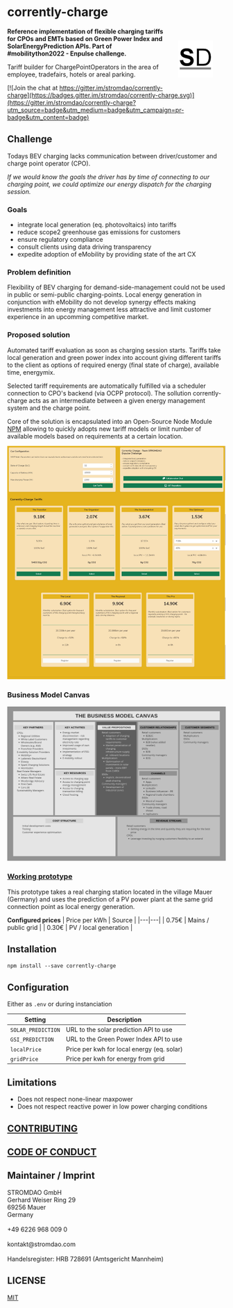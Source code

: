 # corrently-charge

<a href="https://stromdao.de/" target="_blank" title="STROMDAO - Digital Energy Infrastructure"><img src="./static/stromdao.png" align="right" height="85px" hspace="30px" vspace="30px"></a>

**Reference implementation of flexible charging tariffs for CPOs and EMTs based on Green Power Index and SolarEnergyPrediction APIs. Part of #mobilitython2022  - Enpulse challenge.**

Tariff builder for ChargePointOperators in the area of employee, tradefairs, hotels or areal parking.  

[![Join the chat at https://gitter.im/stromdao/corrently-charge](https://badges.gitter.im/stromdao/corrently-charge.svg)](https://gitter.im/stromdao/corrently-charge?utm_source=badge&utm_medium=badge&utm_campaign=pr-badge&utm_content=badge)


## Challenge

Todays BEV charging lacks communication between driver/customer and charge point operator (CPO).

*If we would know the goals the driver has by time of connecting to our charging point, we could optimize our  energy dispatch for the charging session.*

### Goals
- integrate local generation (eq. photovoltaics) into tariffs
- reduce scope2 greenhouse gas emissions for customers
- ensure regulatory compliance   
- consult clients using data driving transparency
- expedite adoption of eMobility by providing  state of the art CX

### Problem definition
Flexibility of BEV charging for demand-side-management could not be used in public or semi-public charging-points. Local energy generation in conjunction with eMobility do not develop synergy effects making investments into energy management less attractive and limit customer experience in an upcomming competitive market.   

### Proposed solution
Automated tariff evaluation as soon as charging session starts. Tariffs take local generation and green power index into account giving different tariffs to the client as options of required energy (final state of charge), available time, energymix.

Selected tariff requirements are automatically fulfilled via a scheduler connection to CPO's backend (via OCPP protocol). The sollution corrently-charge acts as an intermediate between a given energy management system and the charge point.

Core of the solution is encapsulated into an Open-Source Node Module [NPM](https://www.npmjs.com/package/corrently-charge) allowing to quickly adopts new tariff models or limit number of available models based on requirements at a certain location.

[![Sample Plugin UX](./static/screenshot_result.jpg)](./screenshot_result.jpg)

### Business Model Canvas
[![Business Model Canvas](./EnPulse_BusinessModelCanvas.png)](./EnPulse_BusinessModelCanvas.png)

### [Working prototype](https://smith.corrently.cloud/app/mobilitython-corrently-charge/tariff-selection-631dc4f8caf77e03f003740b)
This prototype takes a real charging station located in the village Mauer (Germany) and uses the prediction of a PV power plant at the same grid connection point as local energy generation.

**Configured prices**
| Price per kWh | Source |
|---|---|
| 0.75€ | Mains / public grid |
| 0.30€ | PV / local generation |

## Installation
```
npm install --save corrently-charge
```

## Configuration
Either as  `.env` or during instanciation

| Setting | Description |
|---|---|
| `SOLAR_PREDICTION` | URL to the solar prediction API to use |
| `GSI_PREDICTION` | URL to the Green Power Index API to use |
| `localPrice`  | Price per kwh for local energy (eq. solar) |
| `gridPrice`   | Price per kwh for energy from grid |



## Limitations
- Does not respect none-linear maxpower
- Does not respect reactive power in low power charging conditions

## [CONTRIBUTING](https://github.com/energychain/corrently-charge/blob/main/CONTRIBUTING.md)

## [CODE OF CONDUCT](https://github.com/energychain/corrently-charge/blob/main/CODE_OF_CONDUCT.md)


## Maintainer / Imprint

<addr>
STROMDAO GmbH  <br/>
Gerhard Weiser Ring 29  <br/>
69256 Mauer  <br/>
Germany  <br/>
  <br/>
+49 6226 968 009 0  <br/>
  <br/>
kontakt@stromdao.com  <br/>
  <br/>
Handelsregister: HRB 728691 (Amtsgericht Mannheim)
</addr>


## LICENSE
[MIT](./LICENSE)
